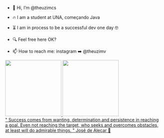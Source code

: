- 👋 Hi, I’m @theuzimcs

- 🔥 I am a student at UNA, começando Java

- ⏳ I am in process to be a successful dev one day 🤓

- 🔍 Feel free here OK? 

- 📫 How to reach me: instagram ➡️ @theuzimv

 <div>
   <a href="https://github.com/theuzimcs"> 
<img height = "180em" src = "https://github-readme-stats.vercel.app/api?username=theuzimcs&show_icons=true&theme=dracula&include_all_commits=true&count_private=true" />
  <img height = "180em" src = "https://github-readme-stats.vercel.app/api/top-langs/?username=theuzimcs&layout=compact&langs_count=7&theme=dracula" />
</div>
"
Success comes from wanting, determination and persistence in reaching a goal. Even not reaching the target, who seeks and overcomes obstacles, at least will do admirable things. "  José de Alecar 
🧐

